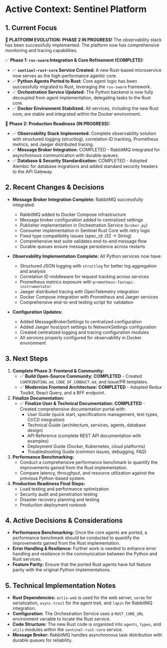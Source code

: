 # Active Context: Sentinel Platform

## 1. Current Focus

**🚀 PLATFORM EVOLUTION: PHASE 2 IN PROGRESS!** The observability stack has been successfully implemented. The platform now has comprehensive monitoring and tracing capabilities.

✅ **Phase 1: `ruv-swarm` Integration & Core Refinement (COMPLETE):**
  - ✅ **`sentinel-rust-core` Service Created:** A new Rust-based microservice now serves as the high-performance agentic core.
  - ✅ **Python Agents Ported to Rust:** Core agent logic has been successfully migrated to Rust, leveraging the `ruv-swarm` framework.
  - ✅ **Orchestration Service Updated:** The Python backend is now fully decoupled from agent implementation, delegating tasks to the Rust core.
  - ✅ **Docker Environment Stabilized:** All services, including the new Rust core, are stable and integrated within the Docker environment.

🔄 **Phase 2: Production Readiness (IN PROGRESS):**
  - ✅ **Observability Stack Implemented:** Complete observability solution with structured logging (structlog), correlation ID tracking, Prometheus metrics, and Jaeger distributed tracing.
  - ✅ **Message Broker Integration:** COMPLETED - RabbitMQ integrated for asynchronous communication with durable queues.
  - ✅ **Database & Security Standardization:** COMPLETED - Adopted Alembic for database migrations and added standard security headers to the API Gateway.

## 2. Recent Changes & Decisions

- **Message Broker Integration Complete:** RabbitMQ successfully integrated:
  - RabbitMQ added to Docker Compose infrastructure
  - Message broker configuration added to centralized settings
  - Publisher implementation in Orchestration Service (`broker.py`)
  - Consumer implementation in Sentinel Rust Core with retry logic
  - Fixed type compatibility issues (spec_id: i32 → String)
  - Comprehensive test suite validates end-to-end message flow
  - Durable queues ensure message persistence across restarts

- **Observability Implementation Complete:** All Python services now have:
  - Structured JSON logging with `structlog` for better log aggregation and analysis
  - Correlation ID middleware for request tracking across services
  - Prometheus metrics exposure with `prometheus-fastapi-instrumentator`
  - Jaeger distributed tracing with OpenTelemetry integration
  - Docker Compose integration with Prometheus and Jaeger services
  - Comprehensive end-to-end testing script for validation

- **Configuration Updates:**
  - Added MessageBrokerSettings to centralized configuration
  - Added Jaeger host/port settings to NetworkSettings configuration
  - Created centralized logging and tracing configuration modules
  - All services properly configured for observability in Docker environment

## 3. Next Steps

1.  **Complete Phase 3: Frontend & Community:**
    -   ✅ **Build Open-Source Community:** **COMPLETED** - Created `CONTRIBUTING.md`, `CODE_OF_CONDUCT.md`, and issue/PR templates.
    -   ✅ **Modernize Frontend Architecture:** **COMPLETED** - Adopted Redux Toolkit, React Query, and a BFF endpoint.
2.  **Finalize Documentation:**
    -   ✅ **Finalize User & Technical Documentation:** **COMPLETED** - Created comprehensive documentation portal with:
        - User Guide (quick start, specifications management, test types, CI/CD integration)
        - Technical Guide (architecture, services, agents, database design)
        - API Reference (complete REST API documentation with examples)
        - Deployment Guide (Docker, Kubernetes, cloud platforms)
        - Troubleshooting Guide (common issues, debugging, FAQ)
3.  **Performance Benchmarking:**
    -   Conduct a comprehensive performance benchmark to quantify the improvements gained from the Rust implementation.
    -   Compare latency, throughput, and resource utilization against the previous Python-based system.
4.  **Production Readiness Final Steps:**
    -   Load testing and performance optimization
    -   Security audit and penetration testing
    -   Disaster recovery planning and testing
    -   Production deployment runbook

## 4. Active Decisions & Considerations

- **Performance Benchmarking:** Once the core agents are ported, a performance benchmark should be conducted to quantify the improvements gained from the Rust implementation.
- **Error Handling & Resilience:** Further work is needed to enhance error handling and resilience in the communication between the Python and Rust services.
- **Feature Parity:** Ensure that the ported Rust agents have full feature parity with the original Python implementations.

## 5. Technical Implementation Notes

- **Rust Dependencies:** `actix-web` is used for the web server, `serde` for serialization, `async-trait` for the agent trait, and `lapin` for RabbitMQ integration.
- **Configuration:** The Orchestration Service uses a `RUST_CORE_URL` environment variable to locate the Rust service.
- **Code Structure:** The new Rust code is organized into `agents`, `types`, and `utils` modules within the `sentinel-rust-core` service.
- **Message Broker:** RabbitMQ handles asynchronous task distribution with durable queues for reliability.
